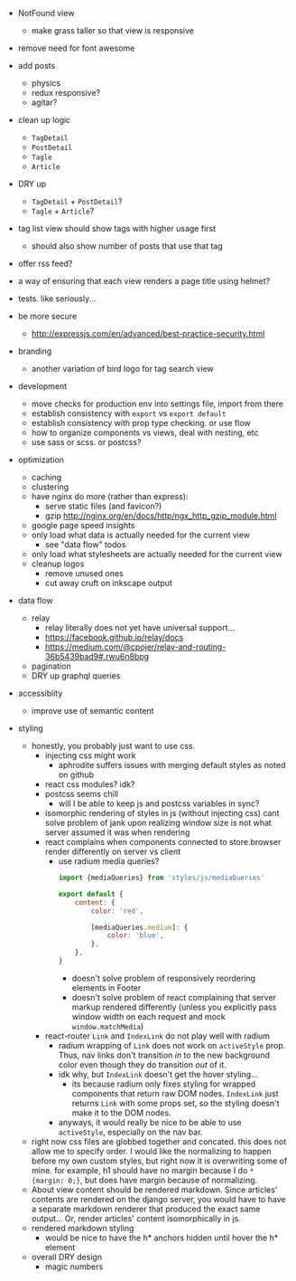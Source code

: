 - NotFound view
    - make grass taller so that view is responsive
- remove need for font awesome
- add posts
    - physics
    - redux responsive?
    - agitar?

- clean up logic
    - `TagDetail`
    - `PostDetail`
    - `Tagle`
    - `Article`
- DRY up
    - `TagDetail` + `PostDetail`?
    - `Tagle` + `Article`?
- tag list view should show tags with higher usage first
    - should also show number of posts that use that tag
- offer rss feed?
- a way of ensuring that each view renders a page title using helmet?
- tests. like seriously...
- be more secure
    - http://expressjs.com/en/advanced/best-practice-security.html

- branding
    - another variation of bird logo for tag search view

- development
    - move checks for production env into settings file, import from there
    - establish consistency with `export` vs `export default`
    - establish consistency with prop type checking.  or use flow
    - how to organize components vs views, deal with nesting, etc
    - use sass or scss. or postcss?

- optimization
    - caching
    - clustering
    - have nginx do more (rather than express):
        - serve static files (and favicon?)
        - gzip http://nginx.org/en/docs/http/ngx_http_gzip_module.html
    - google page speed insights
    - only load what data is actually needed for the current view
        - see "data flow" todos
    - only load what stylesheets are actually needed for the current view
    - cleanup logos
        - remove unused ones
        - cut away cruft on inkscape output

- data flow
    - relay
        - relay literally does not yet have universal support...
        - https://facebook.github.io/relay/docs
        - https://medium.com/@cpojer/relay-and-routing-36b5439bad9#.rwu6n8bpg
    - pagination
    - DRY up graphql queries

- accessiblity
    - improve use of semantic content

- styling
    - honestly, you probably just want to use css.
        - injecting css might work
            - aphrodite suffers issues with merging default styles as noted on github
        - react css modules? idk?
        - postcss seems chill
            - will I be able to keep js and postcss variables in sync?
        - isomorphic rendering of styles in js (without injecting css) cant solve problem of jank upon realizing window size is not what server assumed it was when rendering
        - react complains when components connected to store.browser render differently on server vs client
            - use radium media queries?
                ```js
                import {mediaQueries} from 'styles/js/mediaQueries'

                export default {
                    content: {
                        color: 'red',

                        [mediaQueries.medium]: {
                            color: 'blue',
                        },
                    },
                }
                ```
                - doesn't solve problem of responsively reordering elements in Footer
                - doesn't solve problem of react complaining that server markup rendered differently (unless you explicitly pass window width on each request and mock `window.matchMedia`)
        - react-router `Link` and `IndexLink` do not play well with radium
            - radium wrapping of `Link` does not work on `activeStyle` prop.  Thus, nav links don't transition *in* to the new background color even though they do transition *out* of it.
            - idk why, but `IndexLink` doesn't get the hover styling...
                - its because radium only fixes styling for wrapped components that return raw DOM nodes.  `IndexLink` just returns `Link` with some props set, so the styling doesn't make it to the DOM nodes.
            - anyways, it would really be nice to be able to use `activeStyle`, especially on the nav bar.
    - right now css files are globbed together and concated.  this does not allow me to specify order.  I would like the normalizing to happen before my own custom styles, but right now it is overwriting some of mine.  for example, h1 should have no margin because I do `* {margin: 0;}`, but does have margin because of normalizing.
    - About view content should be rendered markdown.  Since articles' contents are rendered on the django server, you would have to have a separate markdown renderer that produced the exact same output...  Or, render articles' content isomorphically in js.
    - rendered markdown styling
        - would be nice to have the h* anchors hidden until hover the h* element
    - overall DRY design
        - magic numbers

